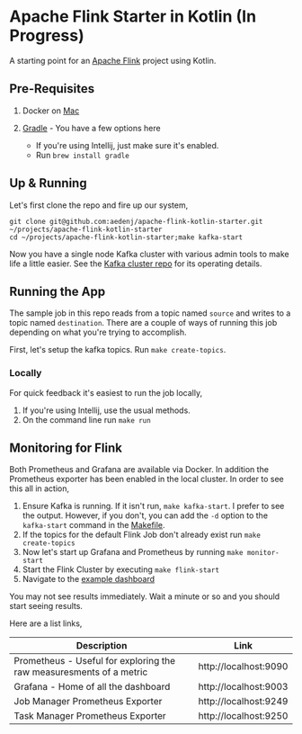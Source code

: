 Apache Flink Starter in Kotlin (In Progress)
========================
A starting point for an [Apache Flink](https://ci.apache.org/projects/flink/flink-docs-master/) project using Kotlin.

## Pre-Requisites

1. Docker on [Mac](https://download.docker.com/mac/stable/Docker.dmg)

1. [Gradle](https://gradle.org) - You have a few options here
    + If you're using Intellij, just make sure it's enabled.
    + Run `brew install gradle`

## Up & Running

Let's first clone the repo and fire up our system,

```
git clone git@github.com:aedenj/apache-flink-kotlin-starter.git ~/projects/apache-flink-kotlin-starter
cd ~/projects/apache-flink-kotlin-starter;make kafka-start 
```
Now you have a single node Kafka cluster with various admin tools to make life a little easier. See the [Kafka cluster repo](https://github.com/aedenj/kafka-cluster-starter) for its operating details.

## Running the App

The sample job in this repo reads from a topic named `source` and writes to a topic named `destination`.
There are a couple of ways of running this job depending on what you're trying to accomplish.

First, let's setup the kafka topics. Run `make create-topics`.

### Locally

For quick feedback it's easiest to run the job locally,

1. If you're using Intellij, use the usual methods.
2. On the command line run `make run`


## Monitoring for Flink

Both Prometheus and Grafana are available via Docker. In addition the Prometheus exporter has been enabled in the 
local cluster. In order to see this all in action,

1. Ensure Kafka is running. If it isn't run, `make kafka-start`. I prefer to see the output. However, if you don't, you can add the `-d` option to the `kafka-start` command in the [Makefile](https://github.com/aedenj/apache-flink-kotlin-starter/blob/main/Makefile#L21).
2. If the topics for the default Flink Job don't already exist run `make create-topics`
3. Now let's start up Grafana and Prometheus by running `make monitor-start`
4. Start the Flink Cluster by executing `make flink-start`
5. Navigate to the [example dashboard](http://localhost:9003/d/veLveEOiz/flink?orgId=1&refresh=5s&from=now-3h&to=now)

You may not see results immediately. Wait a minute or so and you should start seeing results.

Here are a list links,

| Description                                                         | Link |
|---------------------------------------------------------------------|--------|
| Prometheus - Useful for exploring the raw measuresments of a metric | http://localhost:9090 |
| Grafana - Home of all the dashboard                                 | http://localhost:9003 |
| Job Manager Prometheus Exporter                                     | http://localhost:9249 |
| Task Manager Prometheus Exporter                                    | http://localhost:9250 |

